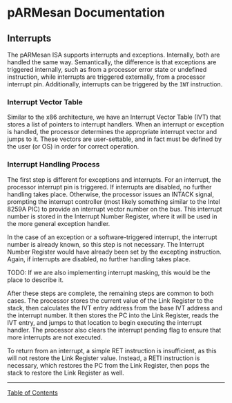 # pARMesan Documentation

## Interrupts

The pARMesan ISA supports interrupts and exceptions. Internally, both are handled the same way. Semantically, the difference is that exceptions are triggered internally, such as from a processor error state or undefined instruction, while interrupts are triggered externally, from a processor interrupt pin. Additionally, interrupts can be triggered by the `INT` instruction.

### Interrupt Vector Table

Similar to the x86 architecture, we have an Interrupt Vector Table (IVT) that stores a list of pointers to interrupt handlers. When an interrupt or exception is handled, the processor determines the appropriate interrupt vector and jumps to it. These vectors are user-settable, and in fact must be defined by the user (or OS) in order for correct operation.

### Interrupt Handling Process

The first step is different for exceptions and interrupts. For an interrupt, the processor interrupt pin is triggered. If interrupts are disabled, no further handling takes place. Otherwise, the processor issues an INTACK signal, prompting the interrupt controller (most likely something similar to the Intel 8259A PIC) to provide an interrupt vector number on the bus. This interrupt number is stored in the Interrupt Number Register, where it will be used in the more general exception handler.

In the case of an exception or a software-triggered interrupt, the interrupt number is already known, so this step is not necessary. The Interrupt Number Register would have already been set by the excepting instruction. Again, if interrupts are disabled, no further handling takes place.

TODO: If we are also implementing interrupt masking, this would be the place to describe it.

After these steps are complete, the remaining steps are common to both cases. The processor stores the current value of the Link Register to the stack, then calculates the IVT entry address from the base IVT address and the interrupt number. It then stores the PC into the Link Register, reads the IVT entry, and jumps to that location to begin executing the interrupt handler. The processor also clears the interrupt pending flag to ensure that more interrupts are not executed.

To return from an interrupt, a simple RET instruction is insufficient, as this will not restore the Link Register value. Instead, a RETI instruction is necessary, which restores the PC from the Link Register, then pops the stack to restore the Link Register as well.

---

[Table of Contents](index.md)